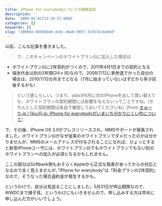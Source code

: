 ```yaml
---
title: iPhone for everybodyについての情報追加
description: ''
date: '2009-04-01T13:39:57.000Z'
categories: []
keywords: []
slug: "200904-0858b6e0-dc0c-46a0-905f-3c5574c0a69d"
---
```

以前、こんな記事を書きました。

> で、このキャンペーンのホワイトプラン(i)に加入した場合は

*   ホワイトプラン(i)に2年契約がつくので、2011年4月1日までの契約となる
*   端末代金は別の2年間(24ヶ月)なので、2008/7/12に表参道でかった自分の場合は、2010/7/12の月までとなる（7月に始まっていないはずだから多少前後するかも）

> という感じらしい。つまり、jobsが6月に次のiPhoneを出して買い替えても、ホワイトプランの契約期間には影響を与えないってことですね。(きちんとした契約期間は各自で確認しておいてくださいね）\[From [きゅーり.jp / \[kju:li\].jp: iPhone for everybodyがいまいち分かりにくい件について](http://blog.qli.jp/2009/03/iphone-for-everybody%E3%81%8C%E3%81%84%E3%81%BE%E3%81%84%E3%81%A1%E5%88%86%E3%81%8B%E3%82%8A%E3%81%AB%E3%81%8F%E3%81%84%E4%BB%B6%E3%81%AB%E3%81%A4%E3%81%84%E3%81%A6.html)\]

で、その後、iPhone OS 3.0がプレスリリースされ、MMSサポートが発表されました。ホワイトプラン(i)がなぜ従来のホワイトプランでダメだったのかは分かりませんが、MMSのメールアドレスが付与されることになれば、ひょっとすると新型iPhoneユーザには、ホワイトプラン(i)でもホワイトプランでもない別のホワイトプランへの加入が必須となるかもしれません。

ここの部分はSoftbank側もおそらくAppleから正式な発表があってからの対応となるので全く見えませんが、”iPhone for everybody”は「料金プランの2年契約」なので、そうなった場合違約金が発生するかも。

というわけで、自分は見送ることにしました。5月31日が申込期限なので、WWDCまで様子見、というわけにもいきませんので、申し込みする方は早めに申し込んだ方がいいでしょう。